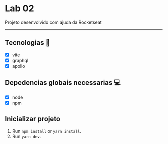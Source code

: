 <h1 allign="center">
    Lab 02
</h1>
<p allign="center"> Projeto desenvolvido com ajuda da Rocketseat </p>
<hr>

## Tecnologias 🚀 

- [x] vite
- [x] graphql
- [x] apollo

## Depedencias globais necessarias 💻

- [x] node 
- [x] npm  

## Inicializar projeto

1. Run `npm install` or `yarn install`.<br />
2. Run `yarn dev`.<br />

